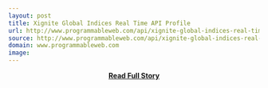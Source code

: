 ```yaml
---
layout: post
title: Xignite Global Indices Real Time API Profile
url: http://www.programmableweb.com/api/xignite-global-indices-real-time
source: http://www.programmableweb.com/api/xignite-global-indices-real-time
domain: www.programmableweb.com
image: 
---
```


<p></p>
<center><p><a href="http://www.programmableweb.com/api/xignite-global-indices-real-time" style='padding:25px; font-sze:18px; font-weight: bold;'>Read Full Story</a></p></center>
